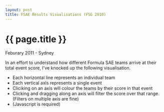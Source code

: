 ```yaml
---
layout: post
title: FSAE Results Visualisations (FSG 2010)
---
```


<script type="text/javascript" src="/js/protovis-r3.2.js"></script>
<script type="text/javascript" src="/js/fsg_2010results.js"></script>

{{ page.title }}
================

<p class="meta">Feburary 2011 - Sydney</p>

In an effort to understand how different Formula SAE teams arrive at their total event score, I've knocked up the following visualisation.

* Each horizontal line represents an individual team
* Each vertical axis represents a single event
* Cliciking on an axis will colour the teams by their score in that event
* Clicking and dragging along an axis will filter the score over that range. (Filters on multiple axis are fine)
* (Javascript is required)



<div style="position: relative; display: block; right: 187px; margin: 4em 0;">
<script type="text/javascript+protovis">
var units = {
  cost: {name: "Cost", unit: " points"},
  presentation: {name: "Presentation", unit: " points"},
  design: {name: "Design", unit: " points"},
  acceleration: {name: "Acceleration", unit: " points"},
  skidpad: {name: "Skidpad", unit: " points"},
  autocross: {name: "Autocross", unit: " points"},
  endurance: {name: "Endurance (and fuel)", unit: " points"},
  total: {name: "Total", unit: " points"}
}
var dims = pv.keys(units);
/* Sizing and scales. */
var w = 900,
    h = 620,
    fudge = 0.5,
    x = pv.Scale.ordinal(dims).splitFlush(0, w),
    y = pv.dict(dims, function(t) pv.Scale.linear(
        results.filter(function(d) !isNaN(d[t])),
        function(d) Math.floor(d[t])-fudge,
        function(d) Math.ceil(d[t]) +fudge
        ).range(0, h)),
    c = pv.dict(dims, function(t) pv.Scale.linear(
        results.filter(function(d) !isNaN(d[t])),
        function(d) Math.floor(d[t])-fudge,
        function(d) Math.ceil(d[t]) +fudge
        ).range("royalblue", "red"));
/* Interaction state. */
var filter = pv.dict(dims, function(t) {
    return {min: y[t].domain()[0], max: y[t].domain()[1]};
  }), active = "total";
/* The root panel. */
var vis = new pv.Panel()
    .width(w)
    .height(h)
    .left(30)
    .right(30)
    .top(30)
    .bottom(20);
// The parallel coordinates display.
vis.add(pv.Panel)
    .data(results)
    .visible(function(d) dims.every(function(t)
        (d[t] >= filter[t].min) && (d[t] <= filter[t].max)))
  .add(pv.Line)
    .data(dims)
    .left(function(t, d) x(t))
    .bottom(function(t, d) y[t](d[t]))
    .strokeStyle("#ddd")
    .lineWidth(1)
    .antialias(false);
// Rule per dimension.
rule = vis.add(pv.Rule)
    .data(dims)
    .left(x);
// Dimension label
rule.anchor("top").add(pv.Label)
    .top(-12)
    .font("bold 10px sans-serif")
    .text(function(d) units[d].name);
// The parallel coordinates display.
var change = vis.add(pv.Panel);
var line = change.add(pv.Panel)
    .data(results)
    .visible(function(d) dims.every(function(t)
        (d[t] >= filter[t].min) && (d[t] <= filter[t].max)))
  .add(pv.Line)
    .data(dims)
    .left(function(t, d) x(t))
    .bottom(function(t, d) y[t](d[t]))
    .strokeStyle(function(t, d) c[active](d[active]))
    .lineWidth(1);
// Updater for slider and resizer.
function update(d) {
  var t = d.dim;
  filter[t].min = Math.max(y[t].domain()[0], y[t].invert(h - d.y - d.dy));
  filter[t].max = Math.min(y[t].domain()[1], y[t].invert(h - d.y));
  active = t;
  change.render();
  return false;
}
// Updater for slider and resizer.
function selectAll(d) {
  if (d.dy < 3) {
    var t = d.dim;
    filter[t].min = Math.max(y[t].domain()[0], y[t].invert(0));
    filter[t].max = Math.min(y[t].domain()[1], y[t].invert(h));
    d.y = 0; d.dy = h;
    active = t;
    change.render();
  }
  return false;
}
/* Handle select and drag */
var handle = change.add(pv.Panel)
    .data(dims.map(function(dim) { return {y:0, dy:h, dim:dim}; }))
    .left(function(t) x(t.dim) - 30)
    .width(60)
    .fillStyle("rgba(0,0,0,.001)")
    .cursor("crosshair")
    .event("mousedown", pv.Behavior.select())
    .event("select", update)
    .event("selectend", selectAll)
  .add(pv.Bar)
    .left(25)
    .top(function(d) d.y)
    .width(10)
    .height(function(d) d.dy)
    .fillStyle(function(t) t.dim == active
        ? c[t.dim]((filter[t.dim].max + filter[t.dim].min) / 2)
        : "hsla(0,0,50%,.5)")
    .strokeStyle("white")
    .cursor("move")
    .event("mousedown", pv.Behavior.drag())
    .event("dragstart", update)
    .event("drag", update);
handle.anchor("bottom").add(pv.Label)
    .textBaseline("top")
    .text(function(d) filter[d.dim].min.toFixed(0) + units[d.dim].unit);
handle.anchor("top").add(pv.Label)
    .textBaseline("bottom")
    .text(function(d) filter[d.dim].max.toFixed(0) + units[d.dim].unit);
vis.render();
</script>
</div>


